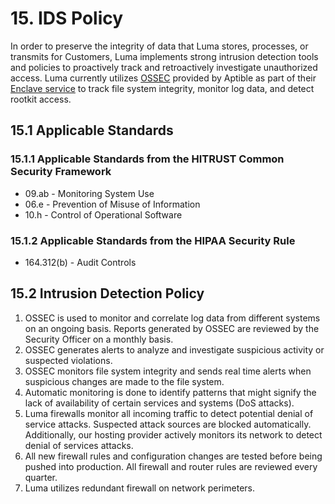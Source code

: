 # 15. IDS Policy

In order to preserve the integrity of data that Luma stores, processes, or transmits for Customers, Luma implements strong intrusion detection tools and policies to proactively track and retroactively investigate unauthorized access. Luma currently utilizes [OSSEC](http://www.ossec.net/) provided by Aptible as part of their [Enclave service](https://www.aptible.com/enclave/managed-host-intrusion-detection-system/) to track file system integrity, monitor log data, and detect rootkit access.

## 15.1 Applicable Standards

### 15.1.1 Applicable Standards from the HITRUST Common Security Framework

* 09.ab - Monitoring System Use
* 06.e - Prevention of Misuse of Information
* 10.h - Control of Operational Software

### 15.1.2 Applicable Standards from the HIPAA Security Rule

* 164.312(b) - Audit Controls

## 15.2 Intrusion Detection Policy

1. OSSEC is used to monitor and correlate log data from different systems on an ongoing basis. Reports generated by OSSEC are reviewed by the Security Officer on a monthly basis.
1. OSSEC generates alerts to analyze and investigate suspicious activity or suspected violations.
1. OSSEC monitors file system integrity and sends real time alerts when suspicious changes are made to the file system.
1. Automatic monitoring is done to identify patterns that might signify the lack of availability of certain services and systems (DoS attacks).
1. Luma firewalls monitor all incoming traffic to detect potential denial of service attacks. Suspected attack sources are blocked automatically. Additionally, our hosting provider actively monitors its network to detect denial of services attacks.
1. All new firewall rules and configuration changes are tested before being pushed into production. All firewall and router rules are reviewed every quarter.
1. Luma utilizes redundant firewall on network perimeters.
